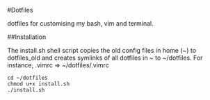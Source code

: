 #Dotfiles

dotfiles for customising my bash, vim and terminal.

##Installation

The install.sh shell script copies the old config files in home (~) to dotfiles_old and creates symlinks of all dotfiles in ~ to ~/dotfiles. For instance, .vimrc => ~/dotfiles/.vimrc

```
cd ~/dotfiles
chmod u+x install.sh
./install.sh
```

